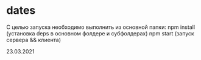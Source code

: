 # dates

С целью запуска необходимо выполнить из основной папки:
  npm install  (установка deps в основном фолдере и субфолдерах)
  npm start    (запуск сервера && клиента)
  
  23.03.2021
